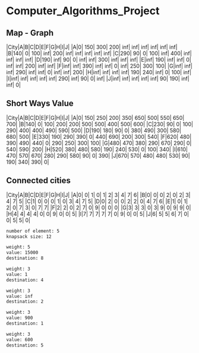 # Computer_Algorithms_Project

## Map - Graph
|City|A|B|C|D|E|F|G|H|I|J|
|A|0| 150| 300| 200| inf| inf| inf| inf| inf| inf|
|B|140| 0| 100| inf| 200| inf| inf| inf| inf| inf|
|C|290| 90| 0| 100| inf| 400| inf| inf| inf| inf|
|D|190| inf| 90| 0| inf| inf| 300| inf| inf| inf|
|E|inf| 190| inf| inf| 0| inf| inf| 200| inf| inf|
|F|inf| inf| 390| inf| inf| 0| inf| 250| 300| 100|
|G|inf| inf| inf| 290| inf| inf| 0| inf| inf| 200|
|H|inf| inf| inf| inf| 190| 240| inf| 0| 100| inf|
|I|inf| inf| inf| inf| inf| 290| inf| 90| 0| inf|
|J|inf| inf| inf| inf| inf| 90| 190| inf| inf| 0|

## Short Ways Value
|City|A|B|C|D|E|F|G|H|I|J|
|A|0| 150| 250| 200| 350| 650| 500| 550| 650| 700|
|B|140| 0| 100| 200| 200| 500| 500| 400| 500| 600|
|C|230| 90| 0| 100| 290| 400| 400| 490| 590| 500|
|D|190| 180| 90| 0| 380| 490| 300| 580| 680| 500|
|E|330| 190| 290| 390| 0| 440| 690| 200| 300| 540|
|F|620| 480| 390| 490| 440| 0| 290| 250| 300| 100|
|G|480| 470| 380| 290| 670| 290| 0| 540| 590| 200|
|H|520| 380| 480| 580| 190| 240| 530| 0| 100| 340|
|I|610| 470| 570| 670| 280| 290| 580| 90| 0| 390|
|J|670| 570| 480| 480| 530| 90| 190| 340| 390| 0|

## Connected cities
|City|A|B|C|D|E|F|G|H|I|J|
|A|0| 0| 1| 0| 1| 2| 3| 4| 7| 6|
|B|0| 0| 0| 2| 0| 2| 3| 4| 7| 5|
|C|1| 0| 0| 0| 1| 0| 3| 4| 7| 5|
|D|0| 2| 0| 0| 2| 2| 0| 4| 7| 6|
|E|1| 0| 1| 2| 0| 7| 3| 0| 7| 7|
|F|2| 2| 0| 2| 7| 0| 9| 0| 0| 0|
|G|3| 3| 3| 0| 3| 9| 0| 9| 9| 0|
|H|4| 4| 4| 4| 0| 0| 9| 0| 0| 5|
|I|7| 7| 7| 7| 7| 0| 9| 0| 0| 5|
|J|6| 5| 5| 6| 7| 0| 0| 5| 5| 0|


```bash
number of element: 5
knapsack size: 12

weight: 5
value: 15000
destination: 8

weight: 3
value: 1
destination: 4

weight: 3
value: inf
destination: 2

weight: 3
value: 900
destination: 1

weight: 3
value: 600
destination: 5
```
